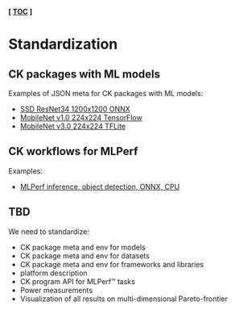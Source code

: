 ﻿**[ [TOC](../README.md) ]**

# Standardization

## CK packages with ML models

Examples of JSON meta for CK packages with ML models:
* [SSD ResNet34 1200x1200 ONNX](https://github.com/mlcommons/ck-mlops/blob/main/package/ml-model-mlperf-ssd-resnet34-1200-onnx/.cm/meta.json#L6)
* [MobileNet v1.0 224x224 TensorFlow](https://github.com/mlcommons/ck-mlops/blob/main/package/ml-model-mlperf-ssd-resnet34-1200-onnx/.cm/meta.json#L6)
* [MobileNet v3.0 224x224 TFLite]( https://github.com/mlcommons/ck-mlops/blob/main/package/model-tf-and-tflite-mlperf-mobilenet-v3/.cm/meta.json )

## CK workflows for MLPerf

Examples:
* [MLPerf inference, object detection, ONNX, CPU](https://github.com/mlcommons/ck-mlops/blob/main/program/mlperf-inference-bench-object-detection-onnx-cpu/.cm/meta.json)

## TBD

We need to standardize:
* CK package meta and env for models
* CK package meta and env for datasets
* CK package meta and env for frameworks and libraries
* platform description
* CK program API for MLPerf&trade; tasks
* Power measurements
* Visualization of all results on multi-dimensional Pareto-frontier
